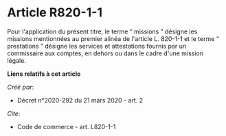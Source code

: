 # Article R820-1-1

Pour l'application du présent titre, le terme “ missions ” désigne les missions mentionnées au premier alinéa de l'article L.
820-1-1 et le terme “ prestations ” désigne les services et attestations fournis par un commissaire aux comptes, en dehors ou
dans le cadre d'une mission légale.

**Liens relatifs à cet article**

_Créé par_:

  - Décret n°2020-292 du 21 mars 2020 - art. 2

_Cite_:

  - Code de commerce - art. L820-1-1
